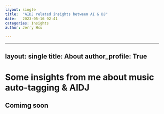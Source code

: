 ```yaml
---
layout: single
title:  "AIDJ related insights between AI & DJ"
date:   2023-05-16 02:41
categories: Insights
author: Jerry Hsu

---
```


---
layout: single
title: About
author_profile: True
---

# Some insights from me about music auto-tagging & AIDJ

## Comimg soon
